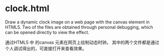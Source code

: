 # clock.html
Draw a dynamic clock image on a web page with the canvas element in HTML5.
Two of the files are obtained through personal debugging, which can be opened directly to view the effect.

通过HTML5 中 的canvas 元素在网页上绘制动态时钟。
其中的两个文件都是通过个人调试得出的，可直接打开来查看效果。
